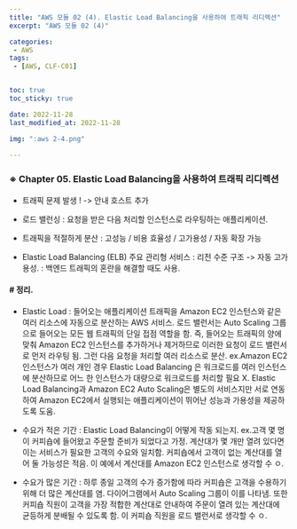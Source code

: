 ```yaml
---
title: "AWS 모듈 02 (4). Elastic Load Balancing을 사용하여 트래픽 리디렉션"
excerpt: "AWS 모듈 02 (4)"

categories:
 - AWS
tags:
 - [AWS, CLF-C01]


toc: true
toc_sticky: true

date: 2022-11-28
last_modified_at: 2022-11-28

img: ":aws 2-4.png"

---
```


<!-- outline-start -->



###  ※ Chapter 05. Elastic Load Balancing을 사용하여 트래픽 리디렉션


- 트래픽 문제 발생 !
  -> 안내 호스트 추가


- 로드 밸런싱 : 요청을 받은 다음 처리할 인스턴스로 라우팅하는 애플리케이션.


- 트래픽을 적절하게 분산
 : 고성능 / 비용 효율성 / 고가용성 / 자동 확장 가능


- Elastic Load Balancing (ELB) 주요 관리형 서비스
 : 리전 수준 구조 -> 자동 고가용성.
 : 백엔드 트래픽의 혼란을 해결할 때도 사용.





#### # 정리.


- Elastic Load : 들어오는 애플리케이션 트래픽을 Amazon EC2 인스턴스와 같은 여러 리소스에 자동으로 분산하는 AWS 서비스. 로드 밸런서는 Auto Scaling 그룹으로 들어오는 모든 웹 트래픽의 단일 접점 역할을 함.
즉, 들어오는 트래픽의 양에 맞춰 Amazon EC2 인스턴스를 추가하거나 제거하므로 이러한 요청이 로드 밸런서로 먼저 라우팅 됨. 그런 다음 요청을 처리할 여러 리소스로 분산. ex.Amazon EC2 인스턴스가 여러 개인 경우 Elastic Load Balancing 은 워크로드를 여러 인스턴스에 분산하므로 어느 한 인스턴스가 대량으로 워크로드를 처리할 필요 X. Elastic Load Balancing과 Amazon EC2 Auto Scaling은 별도의 서비스지만 서로 연동하여 Amazon EC2에서 실행되는 애플리케이션이 뛰어난 성능과 가용성을 제공하도록 도움.


- 수요가 적은 기간 : Elastic Load Balancing이 어떻게 작동 되는지.
 ex.고객 몇 명이 커피숍에 들어왔고 주문할 준비가 되었다고 가정. 계산대가 몇 개만 열려 있다면 이는 서비스가 필요한 고객의 수요와 일치함. 커피숍에서 고객이 없는 계산대를 열어 둘 가능성은 적음. 이 예에서 계산대를 Amazon EC2 인스턴스로 생각할 수 ㅇ.


- 수요가 많은 기간 : 하루 종일 고객의 수가 증가함에 따라 커피숍은 고객을 수용하기 위해 더 많은 계산대를 염. 다이어그램에서 Auto Scaling 그룹이 이를 나타냄. 또한 커피숍 직원이 고객을 가장 적합한 계산대로 안내하여 주문이 열려 있는 계산대에 균등하게 분배될 수 있도록 함. 이 커피숍 직원을 로드 밸런서로 생각할 수 ㅇ.






